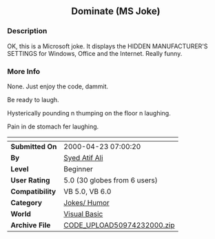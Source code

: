 ﻿<div align="center">

## Dominate \(MS Joke\)


</div>

### Description

OK, this is a Microsoft joke. It displays the HIDDEN MANUFACTURER'S SETTINGS for Windows, Office and the Internet. Really funny.
 
### More Info
 
None. Just enjoy the code, dammit.

Be ready to laugh.

Hysterically pounding n thumping on the floor n laughing.

Pain in de stomach fer laughing.


<span>             |<span>
---                |---
**Submitted On**   |2000-04-23 07:00:20
**By**             |[Syed Atif Ali](https://github.com/Planet-Source-Code/PSCIndex/blob/master/ByAuthor/syed-atif-ali.md)
**Level**          |Beginner
**User Rating**    |5.0 (30 globes from 6 users)
**Compatibility**  |VB 5\.0, VB 6\.0
**Category**       |[Jokes/ Humor](https://github.com/Planet-Source-Code/PSCIndex/blob/master/ByCategory/jokes-humor__1-40.md)
**World**          |[Visual Basic](https://github.com/Planet-Source-Code/PSCIndex/blob/master/ByWorld/visual-basic.md)
**Archive File**   |[CODE\_UPLOAD50974232000\.zip](https://github.com/Planet-Source-Code/syed-atif-ali-dominate-ms-joke__1-7499/archive/master.zip)








